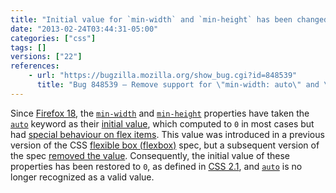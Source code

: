 ```yaml
---
title: "Initial value for `min-width` and `min-height` has been changed back to `0` (even on flex items)"
date: "2013-02-24T03:44:31-05:00"
categories: ["css"]
tags: []
versions: ["22"]
references:
    - url: "https://bugzilla.mozilla.org/show_bug.cgi?id=848539"
      title: "Bug 848539 – Remove support for \"min-width: auto\" and \"min-height: auto\", since they\'re being dropped from flexbox spec"
---
```

Since [Firefox 18](https://www.fxsitecompat.com/en-CA/docs/2012/initial-value-for-min-width-and-min-height-has-been-changed-to-auto/), the [`min-width`](https://developer.mozilla.org/docs/Web/CSS/min-width) and [`min-height`](https://developer.mozilla.org/docs/Web/CSS/min-height) properties have taken the [`auto`](https://developer.mozilla.org/docs/Web/CSS/auto) keyword as their [initial value](https://developer.mozilla.org/docs/Web/CSS/initial_value), which computed to `0` in most cases but had [special behaviour on flex items](https://www.w3.org/TR/2012/CR-css3-flexbox-20120918/#min-size-auto). This value was introduced in a previous version of the CSS [flexible box (flexbox)](https://developer.mozilla.org/docs/Web/Guide/CSS/Flexible_boxes) spec, but a subsequent version of the spec [removed the value](https://dvcs.w3.org/hg/csswg/rev/9437131b3d6e#l1.86). Consequently, the initial value of these properties has been restored to `0`, as defined in [CSS 2.1](https://www.w3.org/TR/CSS2/visudet.html#min-max-widths), and [`auto`](https://developer.mozilla.org/docs/Web/CSS/auto) is no longer recognized as a valid value.
